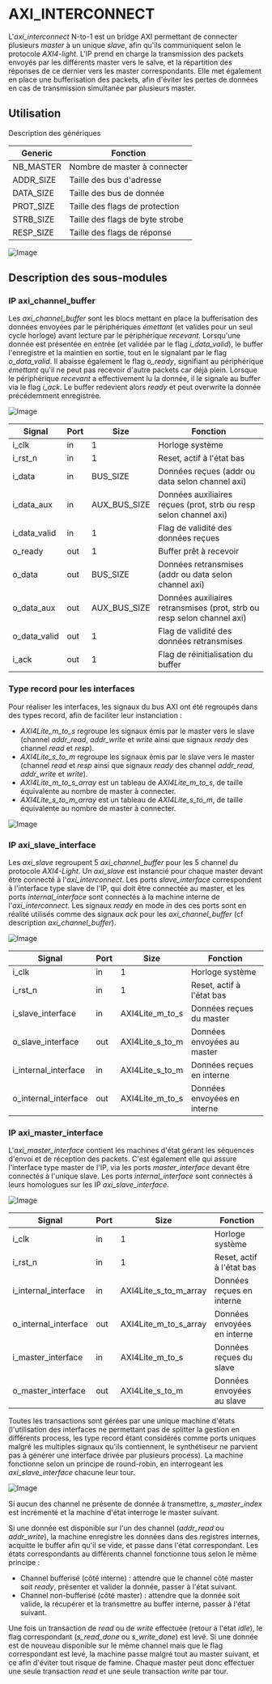 # AXI_INTERCONNECT

L'*axi_interconnect* N-to-1 est un bridge AXI permettant de connecter plusieurs *master* à un unique *slave*, afin qu'ils communiquent selon le protocole *AXI4-light*. L'IP prend en charge la transmission des packets envoyés par les différents master vers le salve, et la répartition des réponses de ce dernier vers les master correspondants. Elle met également en place une bufferisation des packets, afin d'éviter les pertes de données en cas de transmission simultanée par plusieurs master.

## Utilisation

Description des génériques

|Generic|Fonction|
|---|---|
|NB_MASTER|Nombre de master à connecter|
|ADDR_SIZE|Taille des bus d'adresse|
|DATA_SIZE|Taille des bus de donnée|
|PROT_SIZE|Taille des flags de protection|
|STRB_SIZE|Taille des flags de byte strobe|
|RESP_SIZE|Taille des flags de réponse|

![Image](images/chrono_axi_interconnect.png "Chronogramme séquence axi_interconnect")

## Description des sous-modules

### IP axi_channel_buffer

Les *axi_channel_buffer* sont les blocs mettant en place la bufferisation des données envoyées par le périphériques *émettant* (et valides pour un seul cycle horloge) avant lecture par le périphérique *recevant*.
Lorsqu'une donnée est présentée en entrée (et validée par le flag *i_data_valid*), le buffer l'enregistre et la maintien en sortie, tout en le signalant par le flag *o_data_valid*. Il abaisse également le flag *o_ready*, signifiant au périphérique *émettant* qu'il ne peut pas recevoir d'autre packets car déjà plein.
Lorsque le périphérique *recevant* a effectivement lu la donnée, il le signale au buffer via le flag *i_ack*. Le buffer redevient alors *ready* et peut overwrite la donnée précédemment enregistrée.

![Image](images/chrono_axi_channel_buffer.png "Chronogramme séquence axi_channel_buffer")

|Signal|Port|Size|Fonction|
|---|---|---|---|
|i_clk|in|1|Horloge système|
|i_rst_n|in|1|Reset, actif à l'état bas|
|i_data|in|BUS_SIZE|Données reçues (addr ou data selon channel axi)|
|i_data_aux|in|AUX_BUS_SIZE|Données auxiliaires reçues (prot, strb ou resp selon channel axi)|
|i_data_valid|in|1|Flag de validité des données reçues|
|o_ready|out|1|Buffer prêt à recevoir|
|o_data|out|BUS_SIZE|Données retransmises (addr ou data selon channel axi)|
|o_data_aux|out|AUX_BUS_SIZE|Données auxiliaires retransmises (prot, strb ou resp selon channel axi)|
|o_data_valid|out|1|Flag de validité des données retransmises|
|i_ack|out|1|Flag de réinitialisation du buffer|

### Type record pour les interfaces

Pour réaliser les interfaces, les signaux du bus AXI ont été regroupés dans des types record, afin de faciliter leur instanciation :

- *AXI4Lite_m_to_s* regroupe les signaux émis par le master vers le slave (channel *addr_read*, *addr_write* et *write* ainsi que signaux *ready* des channel *read* et *resp*).
- *AXI4Lite_s_to_m* regroupe les signaux émis par le slave vers le master (channel *read* et *resp* ainsi que signaux *ready* des channel *addr_read*, *addr_write* et *write*).
- *AXI4Lite_m_to_s_array* est un tableau de *AXI4Lite_m_to_s*, de taille équivalente au nombre de master à connecter.
- *AXI4Lite_s_to_m_array* est un tableau de *AXI4Lite_s_to_m*, de taille équivalente au nombre de master à connecter.

![Image](images/arch_axi_interconnect.png "Architecture axi_interconnect")

### IP axi_slave_interface

Les *axi_slave* regroupent 5 *axi_channel_buffer* pour les 5 channel du protocole *AXI4-Light*. Un *axi_slave* est instancié pour chaque master devant être connecté à l'*axi_interconnect*.
Les ports *slave_interface* correspondent à l'interface type slave de l'IP, qui doit être connectée au master, et les ports *internal_interface* sont connectés à la machine interne de l'*axi_interconnect*. Les signaux *ready* en mode *in* des ces ports sont en réalité utilisés comme des signaux *ack* pour les *axi_channel_buffer* (cf description *axi_channel_buffer*).

![Image](images/arch_axi_slave_interface.png "Architecture axi_slave_interface")

|Signal|Port|Size|Fonction|
|---|---|---|---|
|i_clk|in|1|Horloge système|
|i_rst_n|in|1|Reset, actif à l'état bas|
|i_slave_interface|in|AXI4Lite_m_to_s|Données reçues du master|
|o_slave_interface|out|AXI4Lite_s_to_m|Données envoyées au master|
|i_internal_interface|in|AXI4Lite_s_to_m|Données reçues en interne|
|o_internal_interface|out|AXI4Lite_m_to_s|Données envoyées en interne|

### IP axi_master_interface

L'*axi_master_interface* contient les machines d'état gérant les séquences d'envoi et de réception des packets. C'est également elle qui assure l'interface type master de l'IP, via les ports *master_interface* devant être connectés à l'unique slave. Les ports *internal_interface* sont connectés à leurs homologues sur les IP *axi_slave_interface*.

![Image](images/arch_axi_master_interface.png "Architecture axi_master_interface")

|Signal|Port|Size|Fonction|
|---|---|---|---|
|i_clk|in|1|Horloge système|
|i_rst_n|in|1|Reset, actif à l'état bas|
|i_internal_interface|in|AXI4Lite_s_to_m_array|Données reçues en interne|
|o_internal_interface|out|AXI4Lite_m_to_s_array|Données envoyées en interne|
|i_master_interface|in|AXI4Lite_m_to_s|Données reçues du slave|
|o_master_interface|out|AXI4Lite_s_to_m|Données envoyées au slave|

Toutes les transactions sont gérées par une unique machine d'états (l'utilisation des interfaces ne permettant pas de splitter la gestion en différents process, les type record étant considérés comme ports uniques malgré les multiples signaux qu'ils contiennent, le synthétiseur ne parvient pas à générer une interface drivée par plusieurs process).
La machine fonctionne selon un principe de round-robin, en interrogeant les *axi_slave_interface* chacune leur tour.

![Image](images/sm_axi_master_interface.png "Machine d'état axi_master_interface")

Si aucun des channel ne présente de donnée à transmettre, *s_master_index* est incrémenté et la machine d'état interroge le master suivant.

Si une donnée est disponible sur l'un des channel (*addr_read* ou *addr_write*), la machine enregistre les données dans des registres internes, acquitte le buffer afin qu'il se vide, et passe dans l'état correspondant.
Les états correspondants au différents channel fonctionne tous selon le même principe :
- Channel bufferisé (côté interne) : attendre que le channel côté master soit *ready*, présenter et valider la donnée, passer à l'état suivant.
- Channel non-bufferisé (côté master) : attendre que la donnée soit valide, la récupérer et la transmettre au buffer interne, passer à l'état suivant.

Une fois un transaction de *read* ou de *write* effectuée (retour à l'état *idle*), le flag correspondant (*s_read_done* ou *s_write_done*) est levé. Si une donnée est de nouveau disponible sur le même channel mais que le flag correspondant est levé, la machine passe malgré tout au master suivant, et ce afin d'éviter tout risque de famine. Chaque master peut donc effectuer une seule transaction *read* et une seule transaction *write* par tour.
